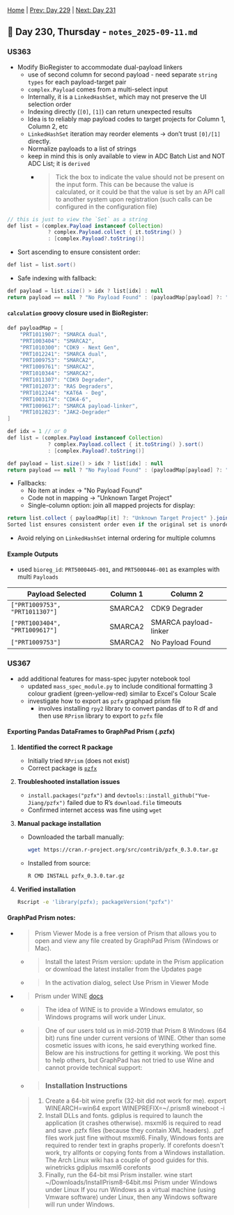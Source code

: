 [Home](../../main.md) | [Prev: Day 229](notes_2025-09-10.md) | [Next: Day 231](./notes_2025-09-12.md)

## 📝 Day 230, Thursday - `notes_2025-09-11.md`

### US363
- Modify BioRegister to accommodate dual-payload linkers
    * use of second column for second payload - need separate `string types` for each payload-target pair
    * `complex.Payload` comes from a multi-select input
    * Internally, it is a `LinkedHashSet`, which may not preserve the UI selection order
    * Indexing directly (`[0]`, `[1]`) can return unexpected results
    * Idea is to reliably map payload codes to target projects for Column 1, Column 2, etc
    * `LinkedHashSet` iteration may reorder elements → don’t trust `[0]/[1]` directly.
    * Normalize payloads to a list of strings
    * keep in mind this is only available to view in ADC Batch List and NOT ADC List; it is `derived`
        * >Tick the box to indicate the value should not be present on the input form. This can be because the value is calculated, or it could be that the value is set by an API call to another system upon registration (such calls can be configured in the configuration file)

```java
// this is just to view the `Set` as a string
def list = (complex.Payload instanceof Collection) 
             ? complex.Payload.collect { it.toString() } 
             : [complex.Payload?.toString()]
```

- Sort ascending to ensure consistent order:

```java
def list = list.sort()
```

- Safe indexing with fallback:

```java
def payload = list.size() > idx ? list[idx] : null
return payload == null ? "No Payload Found" : (payloadMap[payload] ?: "Unknown Target Project")
```

#### `calculation` groovy closure used in BioRegister:

```java
def payloadMap = [
    "PRT1011907": "SMARCA dual",
    "PRT1003404": "SMARCA2",
    "PRT1010300": "CDK9 - Next Gen",
    "PRT1012241": "SMARCA dual",
    "PRT1009753": "SMARCA2",
    "PRT1009761": "SMARCA2",
    "PRT1010344": "SMARCA2",
    "PRT1011307": "CDK9 Degrader",
    "PRT1012073": "RAS Degraders",
    "PRT1012244": "KAT6A - Deg",
    "PRT1003174": "CDK4-6",
    "PRT1009617": "SMARCA payload-linker",
    "PRT1012823": "JAK2-Degrader"
]

def idx = 1 // or 0
def list = (complex.Payload instanceof Collection) 
             ? complex.Payload.collect { it.toString() }.sort() 
             : [complex.Payload?.toString()]

def payload = list.size() > idx ? list[idx] : null
return payload == null ? "No Payload Found" : (payloadMap[payload] ?: "Unknown Target Project")
```

- Fallbacks:
    * No item at index → "No Payload Found"
    * Code not in mapping → "Unknown Target Project"
    * Single-column option: join all mapped projects for display:

```java
return list.collect { payloadMap[it] ?: "Unknown Target Project" }.join(", ")
Sorted list ensures consistent order even if the original set is unordered.
```

- Avoid relying on `LinkedHashSet` internal ordering for multiple columns

#### Example Outputs
- used `bioreg_id`:  `PRT5000445-001`, and `PRT5000446-001` as examples with multi `Payloads`

|Payload Selected | Column 1 | Column 2|
| ----- | ----- | ----- |
|`["PRT1009753", "PRT1011307"]`|SMARCA2|CDK9 Degrader|
|`["PRT1003404", "PRT1009617"]`|SMARCA2|SMARCA payload-linker|
|`["PRT1009753"]`|SMARCA2 |No Payload Found|


### US367
- add additional features for mass-spec jupyter notebook tool
    * updated `mass_spec_module.py` to include conditional formatting 3 colour gradient (green-yellow-red) similar to Excel's Colour Scale
    * investigate how to export as `pzfx` graphpad prism file
        * involves installing `rpy2` library to convert pandas df to R df and then use `RPrism` library to export to `pzfx` file

#### Exporting Pandas DataFrames to GraphPad Prism (.pzfx)

1. **Identified the correct R package**
   - Initially tried `RPrism` (does not exist)
   - Correct package is [`pzfx`](https://CRAN.R-project.org/package=pzfx)

2. **Troubleshooted installation issues**
   - `install.packages("pzfx")` and `devtools::install_github("Yue-Jiang/pzfx")` failed due to R’s `download.file` timeouts
   - Confirmed internet access was fine using `wget`

3. **Manual package installation**
   - Downloaded the tarball manually:
     ```bash
     wget https://cran.r-project.org/src/contrib/pzfx_0.3.0.tar.gz
     ```
   - Installed from source:
     ```bash
     R CMD INSTALL pzfx_0.3.0.tar.gz
     ```

4. **Verified installation**
   ```bash
   Rscript -e 'library(pzfx); packageVersion("pzfx")'
   ```

#### GraphPad Prism notes:

- >Prism Viewer Mode is a free version of Prism that allows you to open and view any file created by GraphPad Prism (Windows or Mac).
    * >Install the latest Prism version: update in the Prism application or download the latest installer from the Updates page
    * >In the activation dialog, select Use Prism in Viewer Mode

- >Prism under WINE [docs](https://www.graphpad.com/support/faq/will-you-port-prism-or-instat-to-linux-does-prism-work-with-the-windows-emulator-wine/)
    * >The idea of WINE is to provide a Windows emulator, so Windows programs will work under Linux.  
    * >One of our users told us in mid-2019 that Prism 8 Windows (64 bit) runs fine under current versions of WINE. Other than some cosmetic issues with icons, he said everything worked fine. Below are his instructions for getting it working. We post this to help others, but GraphPad has not tried to use Wine and cannot provide technical support:
    * >### Installation Instructions
    >1. Create a 64-bit wine prefix (32-bit did not work for me).
    >export WINEARCH=win64
    >export WINEPREFIX=~/.prism8
    >wineboot -i
    >2. Install DLLs and fonts. gdiplus is required to launch the application (it crashes otherwise). msxml6 is required to read and save .pzfx files (because they contain XML headers). .pzf files work just fine without msxml6. Finally, Windows fonts are required to render text in graphs properly. If corefonts doesn't work, try allfonts or copying fonts from a Windows installation. The Arch Linux wiki has a couple of good guides for this.
    >winetricks gdiplus msxml6 corefonts
    >3. Finally, run the 64-bit msi Prism installer.
    >wine start ~/Downloads/InstallPrism8-64bit.msi
    >Prism under Windows under Linux
    >If you run Windows as a virtual machine (using Vmware software) under Linux, then any Windows software will run under Windows. 
